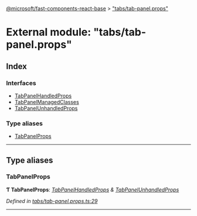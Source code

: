 [@microsoft/fast-components-react-base](../README.md) > ["tabs/tab-panel.props"](../modules/_tabs_tab_panel_props_.md)

# External module: "tabs/tab-panel.props"

## Index

### Interfaces

* [TabPanelHandledProps](../interfaces/_tabs_tab_panel_props_.tabpanelhandledprops.md)
* [TabPanelManagedClasses](../interfaces/_tabs_tab_panel_props_.tabpanelmanagedclasses.md)
* [TabPanelUnhandledProps](../interfaces/_tabs_tab_panel_props_.tabpanelunhandledprops.md)

### Type aliases

* [TabPanelProps](_tabs_tab_panel_props_.md#tabpanelprops)

---

## Type aliases

<a id="tabpanelprops"></a>

###  TabPanelProps

**Ƭ TabPanelProps**: *[TabPanelHandledProps](../interfaces/_tabs_tab_panel_props_.tabpanelhandledprops.md) & [TabPanelUnhandledProps](../interfaces/_tabs_tab_panel_props_.tabpanelunhandledprops.md)*

*Defined in [tabs/tab-panel.props.ts:29](https://github.com/Microsoft/fast-dna/blob/164dd3ca/packages/fast-components-react-base/src/tabs/tab-panel.props.ts#L29)*

___

